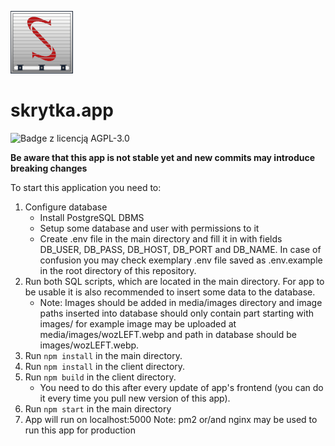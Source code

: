 ![Logo skrytki](skrytka-small.png)
# skrytka.app
![Badge z licencją AGPL-3.0](https://img.shields.io/badge/License-AGPL--3.0-9cf)

**Be aware that this app is not stable yet and new commits may introduce breaking changes**

To start this application you need to:
1. Configure database
    - Install PostgreSQL DBMS
    - Setup some database and user with permissions to it
    - Create .env file in the main directory and fill it in with fields DB_USER, DB_PASS, DB_HOST, DB_PORT and DB_NAME. In case of confusion you may check exemplary .env file saved as .env.example in the root directory of this repository.
2. Run both SQL scripts, which are located in the main directory. For app to be usable it is also recommended to insert some data to the database.
    - Note: Images should be added in media/images directory and image paths inserted into database should only contain part starting with images/ for example image may be uploaded at media/images/wozLEFT.webp and path in database should be images/wozLEFT.webp.
3. Run `npm install` in the main directory.
4. Run `npm install` in the client directory.
5. Run `npm build` in the client directory. 
    - You need to do this after every update of app's frontend (you can do it every time you pull new version of this app).
6. Run `npm start` in the main directory
7. App will run on localhost:5000
Note: pm2 or/and nginx may be used to run this app for production
